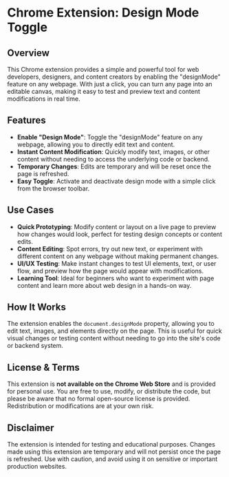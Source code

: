 # Chrome Extension: **Design Mode Toggle**

## Overview

This Chrome extension provides a simple and powerful tool for web developers, designers, and content creators by enabling the "designMode" feature on any webpage. With just a click, you can turn any page into an editable canvas, making it easy to test and preview text and content modifications in real time.

## Features

- **Enable "Design Mode"**: Toggle the "designMode" feature on any webpage, allowing you to directly edit text and content.
- **Instant Content Modification**: Quickly modify text, images, or other content without needing to access the underlying code or backend.
- **Temporary Changes**: Edits are temporary and will be reset once the page is refreshed.
- **Easy Toggle**: Activate and deactivate design mode with a simple click from the browser toolbar.

## Use Cases

- **Quick Prototyping**: Modify content or layout on a live page to preview how changes would look, perfect for testing design concepts or content edits.
- **Content Editing**: Spot errors, try out new text, or experiment with different content on any webpage without making permanent changes.
- **UI/UX Testing**: Make instant changes to test UI elements, text, or user flow, and preview how the page would appear with modifications.
- **Learning Tool**: Ideal for beginners who want to experiment with page content and learn more about web design in a hands-on way.

## How It Works

The extension enables the `document.designMode` property, allowing you to edit text, images, and elements directly on the page. This is useful for quick visual changes or testing content without needing to go into the site's code or backend system.

## License & Terms

This extension is **not available on the Chrome Web Store** and is provided for personal use. You are free to use, modify, or distribute the code, but please be aware that no formal open-source license is provided. Redistribution or modifications are at your own risk.

## Disclaimer

The extension is intended for testing and educational purposes. Changes made using this extension are temporary and will not persist once the page is refreshed. Use with caution, and avoid using it on sensitive or important production websites.

